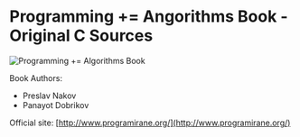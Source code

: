 # Programming += Angorithms Book - Original C Sources

![Programming += Algorithms Book](http://www.programirane.org/wp-content/uploads/2015/12/ProgramiraneAlgoritmi-Korica-Peto-Izdanie.png "Programming += Algorithms;")



Book Authors:
* Preslav Nakov
* Panayot Dobrikov

Official site:
[http://www.programirane.org/](http://www.programirane.org/)
